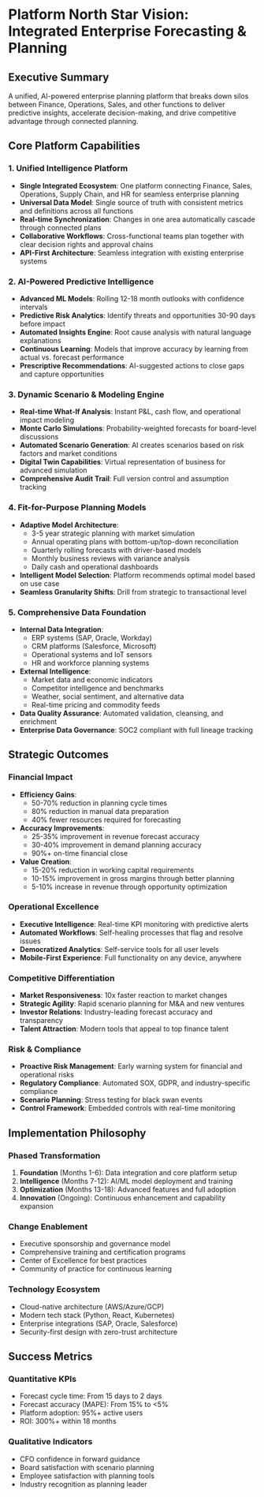 # Platform North Star Vision: Integrated Enterprise Forecasting & Planning

## Executive Summary

A unified, AI-powered enterprise planning platform that breaks down silos between Finance, Operations, Sales, and other functions to deliver predictive insights, accelerate decision-making, and drive competitive advantage through connected planning.

## Core Platform Capabilities

### 1. Unified Intelligence Platform
- **Single Integrated Ecosystem**: One platform connecting Finance, Sales, Operations, Supply Chain, and HR for seamless enterprise planning
- **Universal Data Model**: Single source of truth with consistent metrics and definitions across all functions
- **Real-time Synchronization**: Changes in one area automatically cascade through connected plans
- **Collaborative Workflows**: Cross-functional teams plan together with clear decision rights and approval chains
- **API-First Architecture**: Seamless integration with existing enterprise systems

### 2. AI-Powered Predictive Intelligence
- **Advanced ML Models**: Rolling 12-18 month outlooks with confidence intervals
- **Predictive Risk Analytics**: Identify threats and opportunities 30-90 days before impact
- **Automated Insights Engine**: Root cause analysis with natural language explanations
- **Continuous Learning**: Models that improve accuracy by learning from actual vs. forecast performance
- **Prescriptive Recommendations**: AI-suggested actions to close gaps and capture opportunities

### 3. Dynamic Scenario & Modeling Engine
- **Real-time What-If Analysis**: Instant P&L, cash flow, and operational impact modeling
- **Monte Carlo Simulations**: Probability-weighted forecasts for board-level discussions
- **Automated Scenario Generation**: AI creates scenarios based on risk factors and market conditions
- **Digital Twin Capabilities**: Virtual representation of business for advanced simulation
- **Comprehensive Audit Trail**: Full version control and assumption tracking

### 4. Fit-for-Purpose Planning Models
- **Adaptive Model Architecture**:
  - 3-5 year strategic planning with market simulation
  - Annual operating plans with bottom-up/top-down reconciliation
  - Quarterly rolling forecasts with driver-based models
  - Monthly business reviews with variance analysis
  - Daily cash and operational dashboards
- **Intelligent Model Selection**: Platform recommends optimal model based on use case
- **Seamless Granularity Shifts**: Drill from strategic to transactional level

### 5. Comprehensive Data Foundation
- **Internal Data Integration**:
  - ERP systems (SAP, Oracle, Workday)
  - CRM platforms (Salesforce, Microsoft)
  - Operational systems and IoT sensors
  - HR and workforce planning systems
- **External Intelligence**:
  - Market data and economic indicators
  - Competitor intelligence and benchmarks
  - Weather, social sentiment, and alternative data
  - Real-time pricing and commodity feeds
- **Data Quality Assurance**: Automated validation, cleansing, and enrichment
- **Enterprise Data Governance**: SOC2 compliant with full lineage tracking

## Strategic Outcomes

### Financial Impact
- **Efficiency Gains**:
  - 50-70% reduction in planning cycle times
  - 80% reduction in manual data preparation
  - 40% fewer resources required for forecasting
- **Accuracy Improvements**:
  - 25-35% improvement in revenue forecast accuracy
  - 30-40% improvement in demand planning accuracy
  - 90%+ on-time financial close
- **Value Creation**:
  - 15-20% reduction in working capital requirements
  - 10-15% improvement in gross margins through better planning
  - 5-10% increase in revenue through opportunity optimization

### Operational Excellence
- **Executive Intelligence**: Real-time KPI monitoring with predictive alerts
- **Automated Workflows**: Self-healing processes that flag and resolve issues
- **Democratized Analytics**: Self-service tools for all user levels
- **Mobile-First Experience**: Full functionality on any device, anywhere

### Competitive Differentiation
- **Market Responsiveness**: 10x faster reaction to market changes
- **Strategic Agility**: Rapid scenario planning for M&A and new ventures
- **Investor Relations**: Industry-leading forecast accuracy and transparency
- **Talent Attraction**: Modern tools that appeal to top finance talent

### Risk & Compliance
- **Proactive Risk Management**: Early warning system for financial and operational risks
- **Regulatory Compliance**: Automated SOX, GDPR, and industry-specific compliance
- **Scenario Planning**: Stress testing for black swan events
- **Control Framework**: Embedded controls with real-time monitoring

## Implementation Philosophy

### Phased Transformation
1. **Foundation** (Months 1-6): Data integration and core platform setup
2. **Intelligence** (Months 7-12): AI/ML model deployment and training
3. **Optimization** (Months 13-18): Advanced features and full adoption
4. **Innovation** (Ongoing): Continuous enhancement and capability expansion

### Change Enablement
- Executive sponsorship and governance model
- Comprehensive training and certification programs
- Center of Excellence for best practices
- Community of practice for continuous learning

### Technology Ecosystem
- Cloud-native architecture (AWS/Azure/GCP)
- Modern tech stack (Python, React, Kubernetes)
- Enterprise integrations (SAP, Oracle, Salesforce)
- Security-first design with zero-trust architecture

## Success Metrics

### Quantitative KPIs
- Forecast cycle time: From 15 days to 2 days
- Forecast accuracy (MAPE): From 15% to <5%
- Platform adoption: 95%+ active users
- ROI: 300%+ within 18 months

### Qualitative Indicators
- CFO confidence in forward guidance
- Board satisfaction with scenario planning
- Employee satisfaction with planning tools
- Industry recognition as planning leader